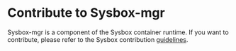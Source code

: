 # Contribute to Sysbox-mgr

Sysbox-mgr is a component of the Sysbox container runtime. If you want to
contribute, please refer to the Sysbox contribution
[guidelines](https://github.com/nestybox/sysbox/blob/master/CONTRIBUTING.md).